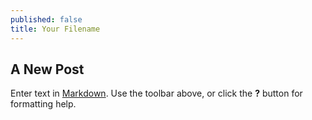 ```yaml
---
published: false
title: Your Filename
---
```

## A New Post

Enter text in [Markdown](http://daringfireball.net/projects/markdown/). Use the toolbar above, or click the **?** button for formatting help.
